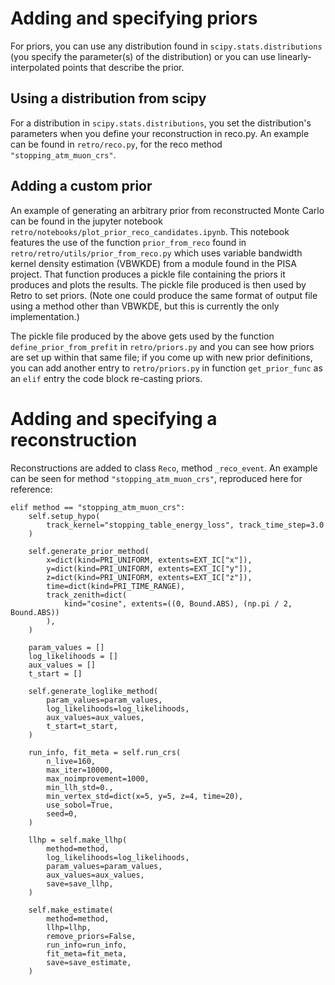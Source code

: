 # Adding and specifying priors

For priors, you can use any distribution found in `scipy.stats.distributions` (you specify the parameter(s) of the distribution) or you can use linearly-interpolated points that describe the prior.

## Using a distribution from scipy

For a distribution in `scipy.stats.distributions`, you set the distribution's parameters when you define your reconstruction in reco.py.
An example can be found in `retro/reco.py`, for the reco method `"stopping_atm_muon_crs"`.

## Adding a custom prior

An example of generating an arbitrary prior from reconstructed Monte Carlo can be found in the jupyter notebook `retro/notebooks/plot_prior_reco_candidates.ipynb`.
This notebook features the use of the function `prior_from_reco` found in `retro/retro/utils/prior_from_reco.py` which uses variable bandwidth kernel density estimation (VBWKDE) from a module found in the PISA project.
That function produces a pickle file containing the priors it produces and plots the results.
The pickle file produced is then used by Retro to set priors.
(Note one could produce the same format of output file using a method other than VBWKDE, but this is currently the only implementation.)

The pickle file produced by the above gets used by the function `define_prior_from_prefit` in `retro/priors.py` and you can see how priors are set up within that same file; if you come up with new prior definitions, you can add another entry to `retro/priors.py` in function `get_prior_func` as an `elif` entry the code block re-casting priors.

# Adding and specifying a reconstruction

Reconstructions are added to class `Reco`, method `_reco_event`.
An example can be seen for method `"stopping_atm_muon_crs"`, reproduced here for reference:

```
elif method == "stopping_atm_muon_crs":
    self.setup_hypo(
        track_kernel="stopping_table_energy_loss", track_time_step=3.0
    )

    self.generate_prior_method(
        x=dict(kind=PRI_UNIFORM, extents=EXT_IC["x"]),
        y=dict(kind=PRI_UNIFORM, extents=EXT_IC["y"]),
        z=dict(kind=PRI_UNIFORM, extents=EXT_IC["z"]),
        time=dict(kind=PRI_TIME_RANGE),
        track_zenith=dict(
            kind="cosine", extents=((0, Bound.ABS), (np.pi / 2, Bound.ABS))
        ),
    )

    param_values = []
    log_likelihoods = []
    aux_values = []
    t_start = []

    self.generate_loglike_method(
        param_values=param_values,
        log_likelihoods=log_likelihoods,
        aux_values=aux_values,
        t_start=t_start,
    )

    run_info, fit_meta = self.run_crs(
        n_live=160,
        max_iter=10000,
        max_noimprovement=1000,
        min_llh_std=0.,
        min_vertex_std=dict(x=5, y=5, z=4, time=20),
        use_sobol=True,
        seed=0,
    )

    llhp = self.make_llhp(
        method=method,
        log_likelihoods=log_likelihoods,
        param_values=param_values,
        aux_values=aux_values,
        save=save_llhp,
    )

    self.make_estimate(
        method=method,
        llhp=llhp,
        remove_priors=False,
        run_info=run_info,
        fit_meta=fit_meta,
        save=save_estimate,
    )
```
